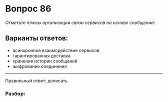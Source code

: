 # Вопрос 86
_Отметьте плюсы организации связи сервисов на основе сообщений:_

## Варианты ответов:

- асинхронное взаимодействие сервисов
- гарантированная доставка
- хранение истории сообщений
- шифрование соединения

___

Правильный ответ: дописать

### Разбор: